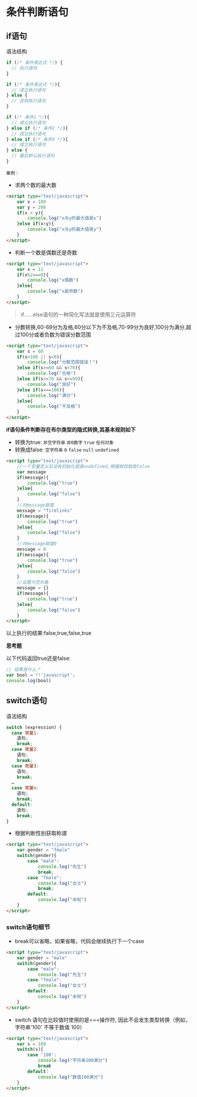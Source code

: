 # 条件判断语句

## if语句

语法结构

```javascript
if (/* 条件表达式 */) {
  // 执行语句
}

if (/* 条件表达式 */){
  // 成立执行语句
} else {
  // 否则执行语句
}

if (/* 条件1 */){
  // 成立执行语句
} else if (/* 条件2 */){
  // 成立执行语句
} else if (/* 条件3 */){
  // 成立执行语句
} else {
  // 最后默认执行语句
}
```

`案例：`

* 求两个数的最大数

```html
<script type="text/javascript">
	var x = 100
	var y = 200
	if(x > y){
		console.log("x与y的最大值是x")
	}else if(x<y){
		console.log("x与y的最大值是y")
	}
</script>
```


* 判断一个数是偶数还是奇数

```html
<script type="text/javascript">
	var x = 11
	if(x%2===0){
		console.log("x偶数")
	}else{
		console.log("x是奇数")
	}
</script>
```

> if……else语句的一种简化写法就是使用三元运算符


* 分数转换,60-69分为及格,60分以下为不及格,70-99分为良好,100分为满分,超过100分或者负数为错误分数范围

```html
<script type="text/javascript">
	var s = 60
	if(s>100 || s<0){
		console.log("分数范围错误！")
	}else if(s>=60 && s<70){
		console.log("合格")
	}else if(s>=70 && s<=99){
		console.log("良好")
	}else if(s===100){
		console.log("满分")
	}else{
		console.log("不及格")
	}
</script>
```
**if语句条件判断存在布尔类型的隐式转换,其基本规则如下**

* 转换为true: `非空字符串`  `非0数字`  `true` `任何对象`
* 转换成false:  `空字符串`  `0`  `false`  `null`  `undefined`

```html
<script type="text/javascript">
	//一个变量定义后没有初始化就是undefined,根据规则就是false
	var message 
	if(message){
		console.log("true")
	}else{
		console.log("false")
	}
	//对message赋值
	message = "firelinks"
	if(message){
		console.log("true")
	}else{
		console.log("false")
	}
	//对message赋值0
	message = 0
	if(message){
		console.log("true")
	}else{
		console.log("false")
	}
	//设置为空对象
	message = {}
	if(message){
		console.log("true")
	}else{
		console.log("false")
	}
</script>
```

以上执行的结果:false,true,false,true

**思考题**

以下代码返回true还是false:

```javascript
// 结果是什么？
var bool = !!'javascript';
console.log(bool)
```



## switch语句

语法结构

```javascript
switch (expression) {
  case 常量1:
    语句;
    break;
  case 常量2:
    语句;
    break;
  case 常量3:
    语句;
    break;
  …
  case 常量n:
    语句;
    break;
  default:
    语句;
    break;
}
```

* 根据判断性别获取称谓

```html
<script type="text/javascript">
	var gender = "fmale"
	switch(gender){
		case "male":
			console.log("先生")
			break;
		case "fmale":
			console.log("女士")
			break;			
		default:
			console.log("未知")
	}
</script>
```


### switch语句细节

* break可以省略，如果省略，代码会继续执行下一个case

```html
<script type="text/javascript">
	var gender = "male"
	switch(gender){
		case "male":
			console.log("先生")
		case "fmale":
			console.log("女士")		
		default:
			console.log("未知")
	}
</script>
```

* switch 语句在比较值时使用的是===操作符, 因此不会发生类型转换（例如，字符串'100' 不等于数值 100）

```html
<script type="text/javascript">
	var s = 100
	switch(s){
		case '100':
			console.log("字符串100满分")
			break
		default:
			console.log("数值100满分")
	}
</script>
```

